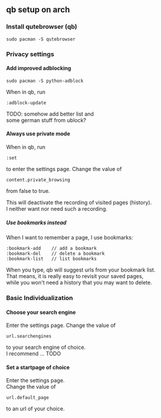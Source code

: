 ## qb setup on arch


### Install qutebrowser (qb)
```
sudo pacman -S qutebrowser
```

### Privacy settings 

#### Add improved adblocking
```
sudo pacman -S python-adblock
```
When in qb, run
```
:adblock-update
```
TODO: somehow add better list and  
some german stuff from ublock?  

#### Always use private mode  

When in qb, run  
```
:set
```
to enter the settings page. 
Change the value of  
```
content.private_browsing
```
from false to true.  

This will deactivate the recording of visited pages (history).  
I neither want nor need such a recording. 

##### Use bookmarks instead

When I want to remember a page, I use bookmarks:  
```
:bookmark-add    // add a bookmark
:bookmark-del    // delete a bookmark
:bookmark-list   // list bookmarks
```
When you type, qb will suggest urls from your bookmark list.  
That means, it is really easy to revisit your saved pages,  
while you won't need a history that you may want to delete.  


### Basic Individualization  

#### Choose your search engine

Enter the settings page.
Change the value of  
```
url.searchengines
```
to your search engine of choice.   
I recommend ...  TODO  

#### Set a startpage of choice

Enter the settings page.  
Change the value of  
```
url.default_page
```
to an url of your choice.   
